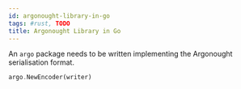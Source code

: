 ```yaml
---
id: argonought-library-in-go
tags: #rust, TODO
title: Argonought Library in Go
---
```


An `argo` package needs to be written implementing the Argonought serialisation format.

```rust
argo.NewEncoder(writer)
```